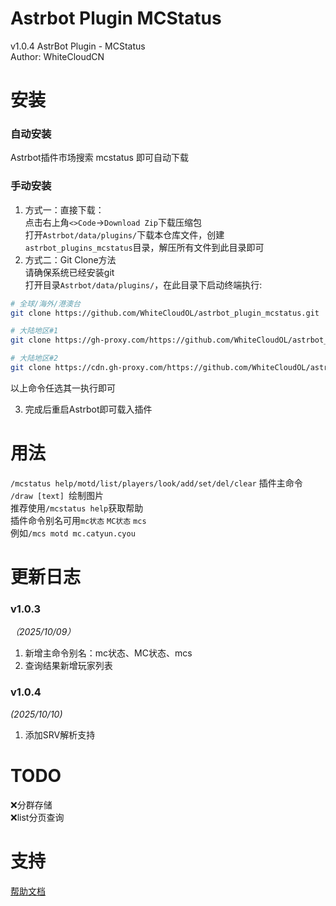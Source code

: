 # Astrbot Plugin MCStatus
v1.0.4
AstrBot Plugin - MCStatus  
Author: WhiteCloudCN  

# 安装  
### 自动安装
Astrbot插件市场搜索 mcstatus 即可自动下载  

### 手动安装
1. 方式一：直接下载：  
点击右上角`<>Code`->`Download Zip`下载压缩包  
打开`Astrbot/data/plugins/`下载本仓库文件，创建`astrbot_plugins_mcstatus`目录，解压所有文件到此目录即可  
2. 方式二：Git Clone方法  
请确保系统已经安装git  
打开目录`Astrbot/data/plugins/`，在此目录下启动终端执行:  
```bash
# 全球/海外/港澳台
git clone https://github.com/WhiteCloudOL/astrbot_plugin_mcstatus.git  

# 大陆地区#1
git clone https://gh-proxy.com/https://github.com/WhiteCloudOL/astrbot_plugin_mcstatus.git

# 大陆地区#2
git clone https://cdn.gh-proxy.com/https://github.com/WhiteCloudOL/astrbot_plugin_mcstatus.git
```
以上命令任选其一执行即可  

3. 完成后重启Astrbot即可载入插件

# 用法  
`/mcstatus help/motd/list/players/look/add/set/del/clear` 插件主命令  
`/draw [text] `绘制图片  
推荐使用`/mcstatus help`获取帮助  
插件命令别名可用`mc状态` `MC状态` `mcs`  
例如`/mcs motd mc.catyun.cyou`  


# 更新日志  
### v1.0.3  
*（2025/10/09）*  
1. 新增主命令别名：mc状态、MC状态、mcs  
2. 查询结果新增玩家列表  
### v1.0.4  
*(2025/10/10)*  
1. 添加SRV解析支持  

# TODO
❌分群存储  
❌list分页查询  

# 支持
[帮助文档](https://astrbot.app)
